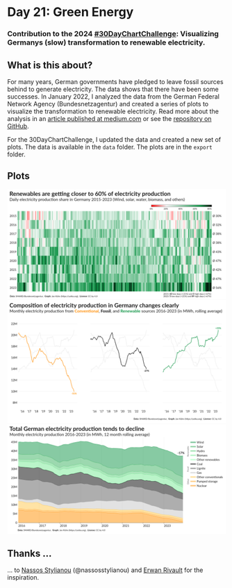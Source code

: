 # Day 21: Green Energy

### Contribution to the 2024 [#30DayChartChallenge](https://github.com/30DayChartChallenge/Edition2024): Visualizing Germanys (slow) transformation to renewable electricity.

## What is this about?

For many years, German governments have pledged to leave fossil sources behind to generate electricity. The data shows that there have been some successes. In January 2022, I analyzed the data from the German Federal Network Agency (Bundesnetzagentur) and created a series of plots to visualize the transformation to renewable electricity. Read more about the analysis in an [article published at medium.com](https://yotka.medium.com/visualizing-germanys-slow-transformation-to-renewable-electricity-381289bed264) or see the [repository on GitHub](https://github.com/yotkadata/renewable-electricity).

For the 30DayChartChallenge, I updated the data and created a new set of plots. The data is available in the `data` folder. The plots are in the `export` folder.

## Plots

<img src="export/heatmap-01-renewables.png" width="800" />
<img src="export/composition-change.png" width="800" />
<img src="export/total-production-abs-rolling.png" width="800" />

## Thanks ...

... to [Nassos Stylianou](https://twitter.com/nassos_/status/1611300724184580096) (@nassosstylianou) and [Erwan Rivault](https://twitter.com/ErwanRivault) for the inspiration.
